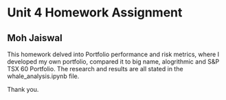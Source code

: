 # Unit 4 Homework Assignment
## Moh Jaiswal

This homework delved into Portfolio performance and risk metrics, where I developed my own portfolio, compared it to big name, alogrithmic and S&P TSX 60 Portfolio. The research and results are all stated in the whale_analysis.ipynb file.

Thank you.
